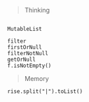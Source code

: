 > Thinking

```

MutableList

filter
firstOrNull
filterNotNull
getOrNull
f.isNotEmpty()
```

> Memory

```
rise.split("|").toList()
```

